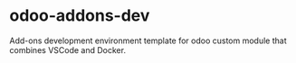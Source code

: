 # odoo-addons-dev
Add-ons development environment template for odoo custom module that combines VSCode and Docker.
